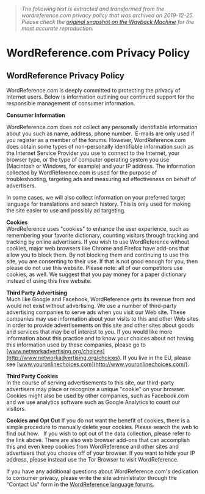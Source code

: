 > *The following text is extracted and transformed from the wordreference.com privacy policy that was archived on 2019-12-25. Please check the [original snapshot on the Wayback Machine](https://web.archive.org/web/20191225052614id_/https%3A//www.wordreference.com/english/Privacy%2520Policy.htm) for the most accurate reproduction.*

# WordReference.com Privacy Policy

## WordReference Privacy Policy

WordReference.com is deeply committed to protecting the privacy of Internet users. Below is information outlining our continued support for the responsible management of consumer information. 

**Consumer Information**

WordReference.com does not collect any personally identifiable information about you such as name, address, phone number.  E-mails are only used if you register as a member of the forums. However, WordReference.com does obtain some types of non-personally identifiable information such as the Internet Service Provider you use to connect to the Internet, your browser type, or the type of computer operating system you use (Macintosh or Windows, for example) and your IP address. The information collected by WordReference.com is used for the purpose of troubleshooting, targeting ads and measuring ad effectiveness on behalf of advertisers.

In some cases, we will also collect information on your preferred target language for translations and search history. This is only used for making the site easier to use and possibly ad targeting. 

**Cookies**  
WordReference uses "cookies" to enhance the user experience, such as remembering your favorite dictionary, counting visitors through tracking and tracking by online advertisers. If you wish to use WordReference without cookies, major web browsers like Chrome and Firefox have add-ons that allow you to block them. By not blocking them and continuing to use this site, you are consenting to their use. If that is not good enough for you, then please do not use this website. Please note: all of our competitors use cookies, as well. We suggest that you pay money for a paper dictionary instead of using this free website.

**Third Party Advertising**  
Much like Google and Facebook, WordReference gets its revenue from and would not exist without advertising. We use a number of third-party advertising companies to serve ads when you visit our Web site. These companies may use information about your visits to this and other Web sites in order to provide advertisements on this site and other sites about goods and services that may be of interest to you. If you would like more information about this practice and to know your choices about not having this information used by these companies, please go to [www.networkadvertising.org/choices](http://www.networkadvertising.org/choices). If you live in the EU, please see [www.youronlinechoices.com](http://www.youronlinechoices.com/). 

**Third Party Cookies**  
In the course of serving advertisements to this site, our third-party advertisers may place or recognize a unique "cookie" on your browser. Cookies might also be used by other companies, such as Facebook.com and we use analytics software such as Google Analytics to count our visitors.

**Cookies and Opt Out** If you do not want the benefit of cookies, there is a simple procedure to manually delete your cookies. Please search the web to find out how.   If you wish to opt out of the data collection, please refer to the link above. There are also web browser add-ons that can accomplish this and even keep cookies from WordReference and other sites and advertisers that you choose off of your browser. If you want to hide your IP address, please instead use the Tor Browser to visit WordReference.

If you have any additional questions about WordReference.com's dedication to consumer privacy, please write the site administrator through the "Contact Us" form in the [WordReference language forums](https://forum.wordreference.com/misc/contact).
